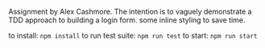 Assignment by Alex Cashmore.
The intention is to vaguely demonstrate a TDD approach to building a login form.
some inline styling to save time. 

to install: `npm install`
to run test suite: `npm run test`
to start: `npm run start`